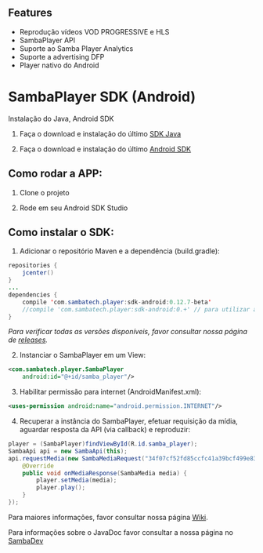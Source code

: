 ## Features

- Reprodução vídeos VOD PROGRESSIVE e HLS
- SambaPlayer API
- Suporte ao Samba Player Analytics
- Suporte a advertising DFP
- Player nativo do Android

# SambaPlayer SDK (Android)

Instalação do Java, Android SDK

1) Faça o download e instalação do último [SDK Java](http://www.oracle.com/technetwork/java/javase/downloads/jdk8-downloads-2133151.html)

2) Faça o download e instalação do último [Android SDK](http://developer.android.com/sdk/installing/index.html)

## Como rodar a APP:

1) Clone o projeto

2) Rode em seu Android SDK Studio

## Como instalar o SDK:

1) Adicionar o repositório Maven e a dependência (build.gradle):
```java
repositories {
    jcenter()
}
...
dependencies {
    compile 'com.sambatech.player:sdk-android:0.12.7-beta'
    //compile 'com.sambatech.player:sdk-android:0.+' // para utilizar a versão mais atual
}
```
_Para verificar todas as versões disponíveis, favor consultar nossa página de [releases](https://github.com/sambatech/player_sdk_android/releases)._

2) Instanciar o SambaPlayer em um View:
```xml
<com.sambatech.player.SambaPlayer
    android:id="@+id/samba_player"/>
```

3) Habilitar permissão para internet (AndroidManifest.xml):
```xml
<uses-permission android:name="android.permission.INTERNET"/>
```

4) Recuperar a instância do SambaPlayer, efetuar requisição da mídia, aguardar resposta da API (via callback) e reproduzir:
```java
player = (SambaPlayer)findViewById(R.id.samba_player);
SambaApi api = new SambaApi(this);
api.requestMedia(new SambaMediaRequest("34f07cf52fd85ccfc41a39bcf499e83b", "0632f26a442ba9ba3bb9067a45e239e2"), new SambaApiCallback() {
	@Override
	public void onMediaResponse(SambaMedia media) {
		player.setMedia(media);
		player.play();
	}
});
```

Para maiores informações, favor consultar nossa página [Wiki](https://github.com/sambatech/player_sdk_android/wiki).

Para informações sobre o JavaDoc favor consultar a nossa página no [SambaDev](http://dev.sambatech.com/documentation/androidsdk/index.html)

